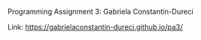 Programming Assignment 3: Gabriela Constantin-Dureci

Link: https://gabrielaconstantin-dureci.github.io/pa3/
